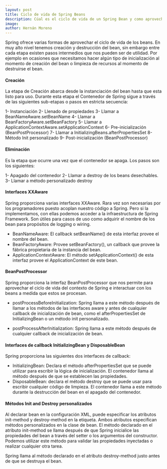 ```yaml
---
layout: post
title: Ciclo de vida de Spring Beans
description: Cúal es el ciclo de vida de un Spring Bean y como aprovecharlo
image: 
author: Hernán Moreno
---
```


Spring ofrece varias formas de aprovechar el ciclo de vida de los beans. En muy alto nivel tenemos creación y destrucción del bean, sin embargo entre cada etapa existen pasos intermedios que nos pueden ser de utilidad. Por ejemplo en ocasiones que necesitamos hacer algún tipo de inicialización al momento de creación del bean o limpieza de recursos al momento de destruirse el bean. 

#### Creación
La etapa de Creación abarca desde la instanciación del bean hasta que esta listo para uso. Durante esta etapa el Contenedor de Spring sigue a través de las siguientes sub-etapas o pasos en estricta secuencia:

1- Instanciación
2- Llenado de propiedades
3- Llamar a BeanNameAware.setBeanName
4- Llamar a BeanFactoryAware.setBeanFactory
5- Llamar a ApplicationContextAware.setApplicationContext
6- Pre-inicialización (BeanPostProcessor)
7- Llamar a InitializingBeans.afterPropertiesSet
8- Método Init personalizado
9- Post-inicialización (BeanPostProcessor)

#### Eliminación
Es la etapa que ocurre una vez que el contenedor se apaga. Los pasos son los siguientes:

1- Apagado del contenedor
2- Llamar a destroy de los beans desechables.
3- Llamar a método personalizado destroy

#### Interfaces XXAware
Spring proporciona varias interfaces XXAware. Rara vez son necesarias por los programadores puesto acoplan nuestro código a Spring. Pero si la implementamos, con ellas podemos acceder a la infraestructura de Spring Framework. Son útiles para casos de uso como adquirir el nombre de los bean para propósitos de logging o wiring.  

* BeanNameAware: El callback setBeanName() de esta interfaz provee el nombre del bean.
* BeanFactoryAware: Provee setBeanFactory(), un callback que provee la fábrica propietaria de la instancia del bean. 
* ApplicationContextAware: El método setApplicationContext() de esta interfaz provee el ApplicationContext de este bean.

#### BeanPostProcessor
Spring proporciona la interfaz BeanPostProcessor que nos permite para aprovechar el ciclo de vida del contexto de Spring e interactuar con los beans a medida que estos se procesan. 

* postProcessBeforeInitialization: Spring llama a este método después de llamar a los métodos de las interfaces aware y antes de cualquier callback de inicialización de bean, como el afterPropertiesSet de InitializingBean o un método init personalizado.

* postProcessAfterInitialization: Spring llama a este método después de cualquier callback de inicialización de bean.

#### Interfaces de callback InitializingBean y DisposableBean
Spring proporciona las siguientes dos interfaces de callback:

* InitializingBean: Declara el método afterPropertiesSet que se puede utilizar para escribir la lógica de inicialización. El contenedor llama al método después de que se establecen las propiedades.
* DisposableBean: declara el método destroy que se puede usar para escribir cualquier código de limpieza. El contenedor llama a este método durante la destrucción del bean en el apagado del contenedor.

#### Métodos Init and Destroy personalizados
Al declarar bean en la configuración XML, puede especificar los atributos init-method y destroy-method en la etiqueta. Ambos atributos especifican métodos personalizados en la clase de bean. El método declarado en el atributo init-method se llama después de que Spring inicialice las propiedades del bean a través del setter o los argumentos del constructor. Podemos utilizar este método para validar las propiedades inyectadas o realizar cualquier otra tarea.

Spring llama al método declarado en el atributo destroy-method justo antes de que se destruya el bean.



